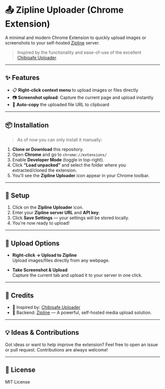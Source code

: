 # 📤 Zipline Uploader (Chrome Extension)

A minimal and modern Chrome Extension to quickly upload images or screenshots to your self-hosted [Zipline](https://github.com/diced/zipline) server.

> Inspired by the functionality and ease-of-use of the excellent [Chibisafe Uploader](https://github.com/chibisafe/chibisafe-uploader).

---

## ✨ Features

- 📋 **Right-click context menu** to upload images or files directly
- 📷 **Screenshot upload**: Capture the current page and upload instantly
- 📎 **Auto-copy** the uploaded file URL to clipboard

---

## 📦 Installation

> As of now you can only install it manually:

1. **Clone or Download** this repository.
2. Open **Chrome** and go to `chrome://extensions/`
3. Enable **Developer Mode** (toggle in top-right).
4. Click **“Load unpacked”** and select the folder where you extracted/cloned the extension.
5. You’ll see the **Zipline Uploader** icon appear in your Chrome toolbar.

---

## 🔧 Setup

1. Click on the **Zipline Uploader** icon.
2. Enter your **Zipline server URL** and **API key**.
3. Click **Save Settings** — your settings will be stored locally.
4. You're now ready to upload!

---

## 📁 Upload Options

- **Right-click → Upload to Zipline**  
  Upload images/files directly from any webpage.

- **Take Screenshot & Upload**  
  Capture the current tab and upload it to your server in one click.

---

## 🙏 Credits

- 🧠 Inspired by: [Chibisafe Uploader](https://github.com/chibisafe/chibisafe-uploader)
- 💾 Backend: [Zipline](https://github.com/diced/zipline) — A powerful, self-hosted media upload solution.

---

## 💡 Ideas & Contributions

Got ideas or want to help improve the extension? Feel free to open an issue or pull request. Contributions are always welcome!

---

## 📜 License

MIT License
